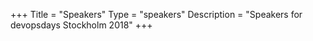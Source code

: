 +++
Title = "Speakers"
Type = "speakers"
Description = "Speakers for devopsdays Stockholm 2018"
+++
